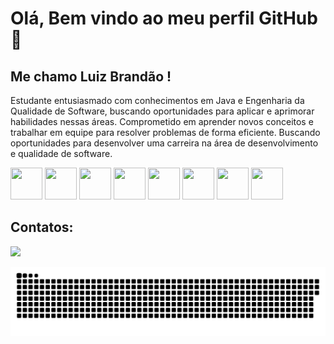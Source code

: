 # Olá, Bem vindo ao meu perfil GitHub 👋 
## Me chamo Luiz Brandão !
Estudante entusiasmado com conhecimentos em Java e Engenharia da Qualidade de Software, buscando oportunidades para aplicar e aprimorar habilidades nessas áreas. Comprometido em aprender novos conceitos e trabalhar em equipe para resolver problemas de forma eficiente. Buscando oportunidades para desenvolver uma carreira na área de desenvolvimento e qualidade de software.



<img loading="lazy" src="https://cdn.jsdelivr.net/gh/devicons/devicon/icons/java/java-original.svg" width="51" height="51"/> <img src="https://cdn.jsdelivr.net/gh/devicons/devicon@latest/icons/intellij/intellij-original.svg" width="51" height="51" />
           <img src="https://cdn.jsdelivr.net/gh/devicons/devicon@latest/icons/spring/spring-original.svg" width="51" height="51" /> <img src="https://cdn.jsdelivr.net/gh/devicons/devicon@latest/icons/azuresqldatabase/azuresqldatabase-original.svg" width="51" height="51" /> <img src="https://cdn.jsdelivr.net/gh/devicons/devicon@latest/icons/postgresql/postgresql-original.svg" width="51" height="51" /> 
            <img src="https://cdn.jsdelivr.net/gh/devicons/devicon@latest/icons/json/json-original.svg" width="51" height="51" /> 
            <img src="https://cdn.jsdelivr.net/gh/devicons/devicon@latest/icons/postman/postman-original.svg" width="51" height="51" />
           <img loading="lazy" src="https://cdn.jsdelivr.net/gh/devicons/devicon/icons/git/git-original.svg" width="51" height="51"/> 
            
           
          
          
           

## Contatos:

<div>

<a href="https://www.linkedin.com/in/luiz-henrique-oliveira-brandão" target="_blank"><img loading="lazy" src="https://img.shields.io/badge/-LinkedIn-%230077B5?style=for-the-badge&logo=linkedin&logoColor=white" target="_blank"></a>   
</div>

<img src="https://github.com/luizhbrandao/luizhbrandao/blob/output/github-contribution-grid-snake-dark.svg" />
